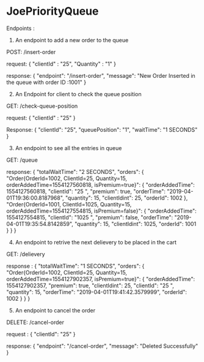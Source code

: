 # JoePriorityQueue

Endpoints :

1. An endpoint to add a new order to the queue

POST: /insert-order

request:
{
  "clientId" : "25",
  "Quantity" : "1"
}

response:
{
    "endpoint": "/insert-order",
    "message": "New Order Inserted in the queue with order ID :1001"
}

2. An Endpoint for client to check the queue position

GET: /check-queue-position

request:
{
  "clientId" : "25"
}

Response:
{
    "clientId": "25",
    "queuePosition": "1",
    "waitTime": "1 SECONDS"
}

3. An endpoint to see all the entries in queue

GET: /queue

response:
{
    "totalWaitTime": "2 SECONDS",
    "orders": {
        "Order{OrderId=1002, ClientId=25, Quantity=15, orderAddedTime=1554127560818, isPremium=true}": {
            "orderAddedTime": 1554127560818,
            "clientId": "25 ",
            "premium": true,
            "orderTime": "2019-04-01T19:36:00.8187968",
            "quantity": 15,
            "clientIdint": 25,
            "orderId": 1002
        },
        "Order{OrderId=1001, ClientId=1025, Quantity=15, orderAddedTime=1554127554815, isPremium=false}": {
            "orderAddedTime": 1554127554815,
            "clientId": "1025 ",
            "premium": false,
            "orderTime": "2019-04-01T19:35:54.8142859",
            "quantity": 15,
            "clientIdint": 1025,
            "orderId": 1001
        }
    }
}


4. An endpoint to retrive the next delievery to be placed in the cart 

GET: /delievery

response :
{
    "totalWaitTime": "1 SECONDS",
    "orders": {
        "Order{OrderId=1002, ClientId=25, Quantity=15, orderAddedTime=1554127902357, isPremium=true}": {
            "orderAddedTime": 1554127902357,
            "premium": true,
            "clientIdint": 25,
            "clientId": "25 ",
            "quantity": 15,
            "orderTime": "2019-04-01T19:41:42.3579999",
            "orderId": 1002
        }
    }
}

5. An endpoint to cancel the order

DELETE: /cancel-order

request :
{
  "clientId": "25"
}

response:
{
    "endpoint": "/cancel-order",
    "message": "Deleted Successfully"
}
